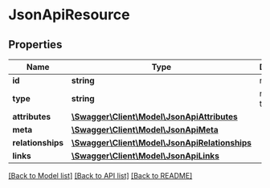# JsonApiResource

## Properties
Name | Type | Description | Notes
------------ | ------------- | ------------- | -------------
**id** | **string** | resource id | 
**type** | **string** | resource type | 
**attributes** | [**\Swagger\Client\Model\JsonApiAttributes**](JsonApiAttributes.md) |  | [optional] 
**meta** | [**\Swagger\Client\Model\JsonApiMeta**](JsonApiMeta.md) |  | [optional] 
**relationships** | [**\Swagger\Client\Model\JsonApiRelationships**](JsonApiRelationships.md) |  | [optional] 
**links** | [**\Swagger\Client\Model\JsonApiLinks**](JsonApiLinks.md) |  | [optional] 

[[Back to Model list]](../README.md#documentation-for-models) [[Back to API list]](../README.md#documentation-for-api-endpoints) [[Back to README]](../README.md)


